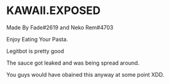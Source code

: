 # KAWAII.EXPOSED
Made By Fade#2619 and Neko Rem#4703

Enjoy Eating Your Pasta.

Legitbot is pretty good

The sauce got leaked and was being spread around.

You guys would have obained this anyway at some point XDD.

